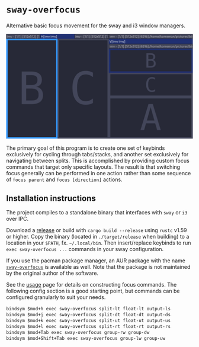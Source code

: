 # `sway-overfocus`

Alternative basic focus movement for the sway and i3 window managers.

![Demo GIF](demo.gif)

The primary goal of this program is to
create one set of keybinds exclusively for cycling through tabs/stacks,
and another set exclusively for navigating between splits.
This is accomplished by providing custom focus commands
that target only specific layouts.
The result is that switching focus generally can be performed in one action
rather than some sequence of `focus parent` and `focus [direction]` actions.

## Installation instructions

The project compiles to a standalone binary
that interfaces with `sway` or `i3` over IPC.

Download a [release](https://github.com/korreman/sway-overfocus/releases)
or build with `cargo build --release` using `rustc` v1.59 or higher.
Copy the binary (located in `./target/release` when building)
to a location in your `$PATH`,
fx. `~/.local/bin`.
Then insert/replace keybinds to run `exec sway-overfocus ...` commands
in your sway configuration.

If you use the pacman package manager, an AUR package with the name [`sway-overfocus`](https://aur.archlinux.org/packages/sway-overfocus) is available as well.
Note that the package is not maintained by the original author of the software.

See the [usage](usage.md) page for details on constructing focus commands.
The following config section is a good starting point,
but commands can be configured granularly to suit your needs.

    bindsym $mod+h exec sway-overfocus split-lt float-lt output-ls
    bindsym $mod+j exec sway-overfocus split-dt float-dt output-ds
    bindsym $mod+k exec sway-overfocus split-ut float-ut output-us
    bindsym $mod+l exec sway-overfocus split-rt float-rt output-rs
    bindsym $mod+Tab exec sway-overfocus group-rw group-dw
    bindsym $mod+Shift+Tab exec sway-overfocus group-lw group-uw
